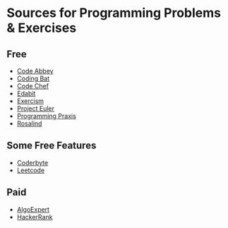 <h1>Sources for Programming Problems & Exercises</h1>

<h2>Free</h2>
<ul>
  <li><a href="https://www.codeabbey.com/">Code Abbey</a></li>
  <li><a href="https://codingbat.com">Coding Bat</a></li>
  <li><a href="https://www.codechef.com/">Code Chef</a></li>
  <li><a href="https://edabit.com">Edabit</a></li>
  <li><a href="https://exercism.org/">Exercism</a></li>
  <li><a href="https://projecteuler.net/">Project Euler</a></li>
  <li><a href="https://programmingpraxis.com/">Programming Praxis</a></li>
  <li><a href="https://rosalind.info/problems/locations/">Rosalind</a></li>
</ul>

<h2>Some Free Features</h2>
<ul>
  <li><a href="https://coderbyte.com">Coderbyte</a></li>
  <li><a href="https://leetcode.com">Leetcode</a></li>
</ul>

<h2>Paid</h2>
<ul>
  <li><a href="https://www.algoexpert.io/">AlgoExpert</a></li>
  <li><a href="https://www.hackerrank.com/">HackerRank</a></li>
</ul>
